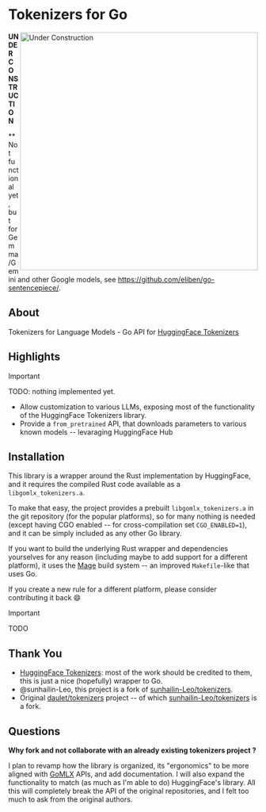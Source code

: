 # Tokenizers for Go 

<img align="right" src="https://github.com/gomlx/gopjrt/assets/7460115/0f2869be-f64e-48b8-b2fa-1f6cbe703204" alt="Under Construction" width="480"/>

**UNDER CONSTRUCTION** 

**Not functional yet, but for Gemma/Gemini and other Google models, see https://github.com/eliben/go-sentencepiece/.

## About

Tokenizers for Language Models - Go API for [HuggingFace Tokenizers](https://github.com/huggingface/tokenizers)

## Highlights

> [!IMPORTANT]  
> TODO: nothing implemented yet.

* Allow customization to various LLMs, exposing most of the functionality of the HuggingFace Tokenizers library.
* Provide a `from_pretrained` API, that downloads parameters to various known models -- levaraging HuggingFace Hub

## Installation

This library is a wrapper around the Rust implementation by HuggingFace, and it requires the compiled Rust
code available as a `libgomlx_tokenizers.a`. 

To make that easy, the project provides a prebuilt `libgomlx_tokenizers.a` in the git repository (for the popular
platforms), so for many nothing is needed (except having CGO enabled -- for cross-compilation set `CGO_ENABLED=1`),
and it can be simply included as any other Go library.

If you want to build the underlying Rust wrapper and dependencies yourselves for any reason (including maybe 
to add support for a different platform), it uses the [Mage](https://magefile.org/) build system -- an improved
`Makefile`-like that uses Go. 

If you create a new rule for a different platform, please consider contributing it back :smile:

> [!IMPORTANT]  
> TODO

## Thank You

* [HuggingFace Tokenizers](https://github.com/huggingface/tokenizers): most of the work should be credited to them, this is just a nice (hopefully) wrapper to Go.
* @sunhailin-Leo, this project is a fork of [sunhailin-Leo/tokenizers](https://github.com/sunhailin-Leo/tokenizers/).
* Original [daulet/tokenizers](https://github.com/daulet/tokenizers) project -- of which [sunhailin-Leo/tokenizers](https://github.com/sunhailin-Leo/tokenizers/) is a fork.

## Questions

**Why fork and not collaborate with an already existing tokenizers project ?**

I plan to revamp how the library is organized, its "ergonomics"
to be more aligned with [GoMLX](https://github.com/gomlx/gomlx/) APIs, and add documentation. 
I will also expand the functionality to match (as much as I'm able to do) HuggingFace's library.
All this will completely break the API of the original repositories,
and I felt too much to ask from the original authors.
